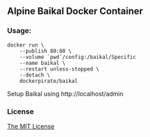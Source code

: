 ## Alpine Baikal Docker Container

### Usage:

```shell
docker run \
    --publish 80:80 \
    --volume `pwd`/config:/baikal/Specific
    --name baikal \
    --restart unless-stopped \
    --detach \
    dockerpirate/baikal
```

Setup Baikal using http://localhost/admin

### License

[The MIT License](LICENSE)
